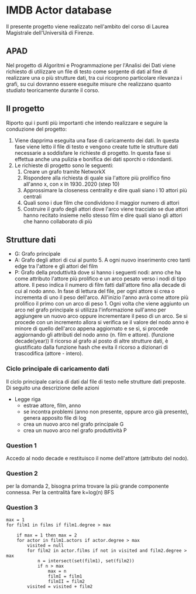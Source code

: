 # IMDB Actor database
Il presente progetto viene realizzato nell'ambito del corso di 
Laurea Magistrale dell'Università di Firenze. 
## APAD
Nel progetto di Algoritmi e Programmazione per l'Analisi dei Dati viene richiesto di utilizzare un file di testo come sorgente di dati al fine di realizzare una o più strutture dati, tra cui ricoprono particolare rilevanza i grafi, su cui dovranno essere eseguite misure che realizzano quanto studiato teoricamente durante il corso.

## Il progetto
Riporto qui i punti più importanti che intendo realizzare e seguire la conduzione del progetto:
1. Viene dapprima eseguita una fase di caricamento dei dati. In questa fase viene letto il file di testo e vengono create tutte le strutture dati necessarie a soddisfare le richieste di progetto. In questa fase si effettua anche una pulizia e bonifica dei dati sporchi o ridondanti.
2. Le richieste di progetto sono le seguenti:
   1. Creare un grafo tramite NetworkX
   2. Rispondere alla richiesta di quale sia l'attore più prolifico fino all'anno x, con x in 1930..2020 (step 10)
   3. Approssimare la closeness centrality e dire quali siano i 10 attori più centrali
   4. Quali sono i due film che condividono il maggior numero di attori
   5. Costruire il grafo degli attori dove l'arco viene tracciato se due attori hanno recitato insieme nello stesso film e dire quali siano gli attori che hanno collaborato di più
   
## Strutture dati
- G: Grafo principale
- A: Grafo degli attori di cui al punto 5. A ogni nuovo inserimento creo tanti edge tra l'attore e gli attori del film
- P: Grafo della produttività dove si hanno i seguenti nodi: anno che ha come attributo l'attore più prolifico e un arco pesato verso i nodi di tipo attore. Il peso indica il numero di film fatti dall'attore fino alla decade di cui al nodo anno. In fase di lettura del file, per ogni attore si crea o incrementa di uno il peso dell'arco. All'inizio l'anno avrà come attore più prolifico il primo con un arco di peso 1. Ogni volta che viene aggiunto un arco nel grafo principale si utilizza l'informazione sull'anno per aggiungere un nuovo arco oppure incrementare il peso di un arco. Se si procede con un incremento allora si verifica se il valore del nodo anno è minore di quello dell'arco appena aggiornato e se sì, si procede aggiornando gli attributi del nodo anno (n. film e attore). (funzione decade(year))
Il ricorso al grafo al posto di altre strutture dati, è giustificato dalla funzione hash che evita il ricorso a dizionari di trascodifica (attore - intero).

### Ciclo principale di caricamento dati
Il ciclo principale carica di dati dal file di testo nelle strutture dati preposte. Di seguito una descrizione delle azioni

- Legge riga
    - estrae attore, film, anno
    - se incontra problemi (anno non presente, oppure arco già presente), genera apposito file di log 
    - crea un nuovo arco nel grafo principale G
    - crea un nuovo arco nel grafo produttività P

### Question 1
Accedo al nodo decade e restituisco il nome dell'attore (attributo del nodo).

### Question 2
per la domanda 2, bisogna prima trovare la più grande componente connessa. Per la centralità fare k=log(n) BFS

### Question 3
```
max = 1
for film1 in films if film1.degree > max

    if max = 1 then max = 2
    for actor in film1.actors if actor.degree > max
        visited = null
        for film2 in actor.films if not in visited and film2.degree > max
            n = intersect(set(film1), set(film2))
            if n > max
                max = n
                filmI = film1
                filmII = film2
        visited = visited + film2

```